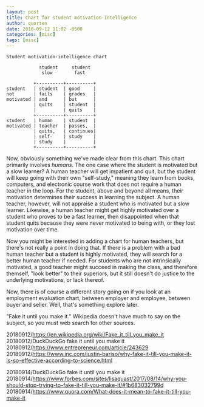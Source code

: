 ```yaml
---
layout: post
title: Chart for student motivation-intelligence
author: quorten
date: 2018-09-12 11:02 -0500
categories: [misc]
tags: [misc]
---
```


    Student motivation-intelligence chart

                student     student
                 slow        fast

              +----------+----------+
    student   | student  | good     |
    not       | fails    | grades   |
    motivated | and      | but      |
              | quits    | student  |
              |          | quits    |
              +----------+----------+
    student   | human    | student  |
    motivated | teacher  | passes,  |
              | quits,   | continues|
              | self-    | study    |
              | study    |          |
              +----------+----------+

Now, obviously something we've made clear from this chart.  This chart
primarily involves _humans_.  The one case where the student is
motivated but a slow learner?  A human teacher will get impatient and
quit, but the student will keep going with their own "self-study,"
meaning they learn from books, computers, and electronic course work
that does not require a human teacher in the loop.  For the student,
above and beyond all means, their motivation determines their success
in learning the subject.  A human teacher, however, will not appraise
a student who is motivated but a slow learner.  Likewise, a human
teacher might get highly motivated over a student who proves to be a
fast learner, then disappointed when that student quits because they
were never motivated to being with, or they lost motivation over time.

Now you might be interested in adding a chart for human teachers, but
there's not really a point in doing that.  If there is a problem with
a bad human teacher but a student is highly motivated, they will
search for a better human teacher if needed.  For students who are not
intrinsically motivated, a good teacher might succeed in making the
class, and therefore themself, "look better" to their superiors, but
it still doesn't do justice to the underlying motivations, or lack
thereof.

Now, there is of course a different story going on if you look at an
employment evaluation chart, between employer and employee, between
buyer and seller.  Well, that's something explore later.

"Fake it until you make it."  Wikipedia doesn't have much to say on
the subject, so you must web search for other sources.

20180912/https://en.wikipedia.org/wiki/Fake_it_till_you_make_it  
20180912/DuckDuckGo fake it until you make it  
20180912/https://www.entrepreneur.com/article/243629  
20180912/https://www.inc.com/justin-bariso/why-fake-it-till-you-make-it-is-so-effective-according-to-science.html

20180914/DuckDuckGo fake it until you make it  
20180914/https://www.forbes.com/sites/lisaquast/2017/08/14/why-you-should-stop-trying-to-fake-it-till-you-make-it/#1b683032799d  
20180914/https://www.quora.com/What-does-it-mean-to-fake-it-till-you-make-it
